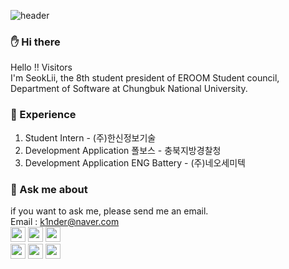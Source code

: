 ![header](https://capsule-render.vercel.app/api?type=Soft&color=BDECB6&height=110&section=header&text=SEOKLII&fontSize=70&fontAlignY=55&fontColor=ffffff)
### ✋ Hi there 
Hello !! Visitors <br/>
I'm SeokLii, the 8th student president of EROOM Student council, Department of Software at Chungbuk National University.

### 💎 Experience
1. Student Intern - (주)한신정보기술 
2. Development Application 폴보스 - 충북지방경찰청 
3. Development Application ENG Battery - (주)네오세미텍

### 💬 Ask me about
if you want to ask me, please send me an email. <br/>
Email : k1nder@naver.com <br/>
<img whidth="12" height="24" src="https://img.shields.io/badge/JavaScript-F7DF1E?style=flat-square&logo=JavaScript&logoColor=black&"/></a>
<img whidth="12" height="24" src="https://img.shields.io/badge/Java-007396?style=flat-square&logo=Java&logoColor=white&"/></a>
<img whidth="12" height="24" src="https://img.shields.io/badge/Pyhton-3776AB?style=flat-square&logo=Pyhton&logoColor=white&"/></a>
<br />
<img whidth="12" height="24" src="https://img.shields.io/badge/MySQL-4479A1?style=flat-square&logo=MySQL&logoColor=white&"/></a>
<img whidth="12" height="24" src="https://img.shields.io/badge/Node.js-339933?style=flat-square&logo=Node.js&logoColor=white&"/></a>
<img whidth="12" height="24" src="https://img.shields.io/badge/React-61DAFB?style=flat-square&logo=React&logoColor=black&"/></a>


<!--
**SeokLii/SeokLii** is a ✨ _special_ ✨ repository because its `README.md` (this file) appears on your GitHub profile.

Here are some ideas to get you started:

- 🔭 I’m currently working on ...
- 🌱 I’m currently learning ...
- 👯 I’m looking to collaborate on ...
- 🤔 I’m looking for help with ...
- 💬 Ask me about ...
- 📫 How to reach me: ...
- 😄 Pronouns: ...
- ⚡ Fun fact: ...
-->
